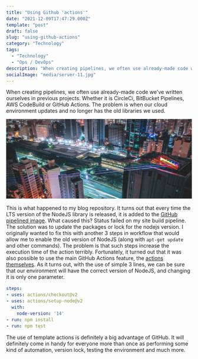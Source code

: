 ```yaml
---
title: "Using Github 'actions'" 
date: "2021-12-09T17:47:29.000Z"
template: "post"
draft: false
slug: "using-github-actions"
category: "Technology"
tags:
  - "Technology"
  - "Ops / DevOps"
description: "When creating pipelines, we often use already-made code we've written ourselves in previous projects. Whether in GitHub Actions we can replace them with maintained actions!"
socialImage: "media/server-11.jpg"
---
```

When creating pipelines, we often use already-made code we've written ourselves in previous projects. Whether it is CircleCi, BitBucket Pipelines, AWS CodeBuild or GitHub Actions. The problem is when our cloud environment updates and no longer has the old libraries we used.

![Using Github 'actions'](/media/server-11.jpg)

This is what happened to my blog repository. It turns out that every time the LTS version of the NodeJS library is released, it is added to the [GitHub pipelined image](https://github.com/actions/virtual-environments/issues/1953). What caused this? Status failed on my site build pipeline. The solution was to update the packages or lock for the nodejs version. I originally wanted to fix this with another 3 steps in workflow that would allow me to enable the old version of NodeJS (along with `apt-get update` and other commands). The problem is that such steps increase the execution time of the action terribly. Fortunately, it turned out that it was also possible to use the main GitHub Actions feature, the [actions themselves](https://github.com/actions/setup-node). As it turns out, with the use of simple 3 lines, we can be sure that our environment will have the correct version of NodeJS, and changing it is only one parameter.

```yaml
steps:
- uses: actions/checkout@v2
- uses: actions/setup-node@v2
  with:
    node-version: '14'
- run: npm install
- run: npm test
```

The use of template actions is definitely a big advantage of GitHub. It will definitely come in handy for everyone more than once as performing some kind of automation, version lock, testing the environment and much more.